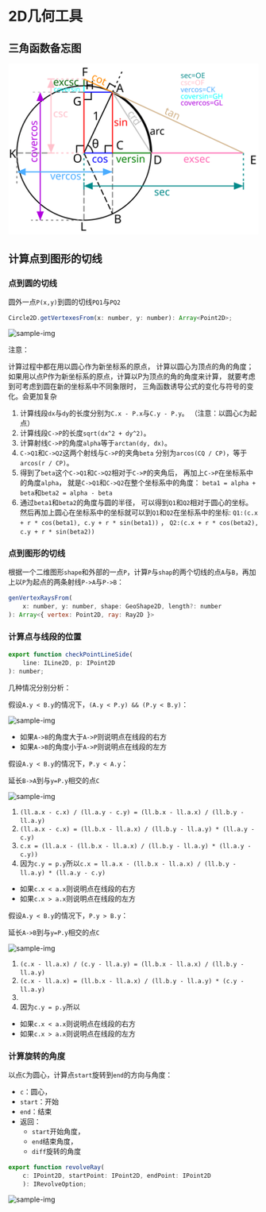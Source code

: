 2D几何工具
=================

三角函数备忘图
-----------------

![circ.angle](images/geo/circ.angle.03.png "sample image")

计算点到图形的切线
-----------------

### 点到圆的切线

圆外一点`P(x,y)`到圆的切线`PQ1`与`PQ2`

```javascript
Circle2D.getVertexesFrom(x: number, y: number): Array<Point2D>;
```
![sample-img](images/geo/circ_cut_01.plt.png "sample image")

注意：

计算过程中都在用以圆心作为新坐标系的原点，
计算以圆心为顶点的角的角度；
如果用以点P作为新坐标系的原点，计算以P为顶点的角的角度来计算，
就要考虑到可考虑到圆在新的坐标系中不同象限时，
三角函数诱导公式的变化与符号的变化。会更加复杂

1. 计算线段`dx`与`dy`的长度分别为`C.x - P.x`与`C.y - P.y`。
	（注意：以圆心`C`为起点）
2. 计算线段`C->P`的长度`sqrt(dx^2 + dy^2)`。
3. 计算射线`C->P`的角度`alpha`等于`arctan(dy, dx)`。
4. `C->Q1`和`C->Q2`这两个射线与`C->P`的夹角`beta`
	分别为`arcos(CQ / CP)`，等于`arcos(r / CP)`。
5. 得到了`beta`这个`C->Q1`和`C->Q2`相对于`C->P`的夹角后，
	再加上`C->P`在坐标系中的角度`alpha`，
	就是`C->Q1`和`C->Q2`在整个坐标系中的角度：
	`beta1 = alpha + beta`和`beta2 = alpha - beta`
6. 通过`beta1`和`beta2`的角度与圆的半径，
	可以得到`Q1`和`Q2`相对于圆心的坐标。
	然后再加上圆心在坐标系中的坐标就可以到`Q1`和`Q2`在坐标系中的坐标:
	`Q1:(c.x + r * cos(beta1), c.y + r * sin(beta1))` ， 
	`Q2:(c.x + r * cos(beta2), c.y + r * sin(beta2))`

### 点到图形的切线

根据一个二维图形`shape`和外部的一点`P`，计算`P`与`shap`的两个切线的点`A`与`B`，再加上以`P`为起点的两条射线`P->A`与`P->B`：

```javascript
genVertexRaysFrom(
	x: number, y: number, shape: GeoShape2D, length?: number
): Array<{ vertex: Point2D, ray: Ray2D }>
```

### 计算点与线段的位置

```javascript
export function checkPointLineSide(
	line: ILine2D, p: IPoint2D
): number;
```

几种情况分别分析：

假设`A.y < B.y`的情况下，`(A.y < P.y) && (P.y < B.y)`：

![sample-img](images/geo/point_side_line.01.plt.png "sample image")

* 如果`A->B`的角度大于`A->P`则说明点在线段的右方
* 如果`A->B`的角度小于`A->P`则说明点在线段的左方

假设`A.y < B.y`的情况下，`P.y < A.y`：

延长`B->A`到与`y=P.y`相交的点`C`

![sample-img](images/geo/point_side_line.02.plt.png "sample image")


1. `(ll.a.x - c.x) / (ll.a.y - c.y) = (ll.b.x - ll.a.x) / (ll.b.y - ll.a.y)`
2. `(ll.a.x - c.x) = (ll.b.x - ll.a.x) / (ll.b.y - ll.a.y) * (ll.a.y - c.y)`
3. `c.x = (ll.a.x - (ll.b.x - ll.a.x) / (ll.b.y - ll.a.y) * (ll.a.y - c.y))`
4. 因为`c.y = p.y`所以`c.x = ll.a.x - (ll.b.x - ll.a.x) / (ll.b.y - ll.a.y) * (ll.a.y - c.y)`

* 如果`c.x < a.x`则说明点在线段的右方
* 如果`c.x > a.x`则说明点在线段的左方

假设`A.y < B.y`的情况下，`P.y > B.y`：

延长`A->B`到与`y=P.y`相交的点`C`

![sample-img](images/geo/point_side_line.03.plt.png "sample image")


1. `(c.x - ll.a.x) / (c.y - ll.a.y) = (ll.b.x - ll.a.x) / (ll.b.y - ll.a.y)`
2. `(c.x - ll.a.x) = (ll.b.x - ll.a.x) / (ll.b.y - ll.a.y) * (c.y - ll.a.y)`
3. 
4. 因为`c.y = p.y`所以

* 如果`c.x < a.x`则说明点在线段的右方
* 如果`c.x > a.x`则说明点在线段的左方


### 计算旋转的角度

以点`C`为圆心，计算点`start`旋转到`end`的方向与角度：

* `c`：圆心，
* `start`：开始
* `end`：结束
* 返回：
	- `start`开始角度，
	- `end`结束角度，
	- `diff`旋转的角度

```javascript
export function revolveRay(
	c: IPoint2D, startPoint: IPoint2D, endPoint: IPoint2D
	): IRevolveOption;
```

![sample-img](images/geo/rote_ray_01.plt.png "sample image")